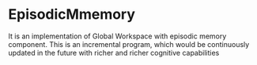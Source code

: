 # EpisodicMmemory
It is an implementation of Global Workspace with episodic memory component. This is an incremental program, which would be continuously updated in the future with richer and richer cognitive capabilities
